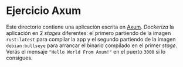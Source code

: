# Ejercicio Axum

 Este directorio contiene una aplicación escrita en
 [Axum](https://github.com/tokio-rs/axum). *Dockeriza* la aplicación en 2
 *stages* diferentes: el primero partiendo de la imagen `rust:latest` para
 compilar la app y el segundo partiendo de la imagen `debian:bullseye` para
 arrancar el binario compilado en el primer *stage*. Verás el mensaje
 `"Hello World From Axum!"` en el puerto `3000` si lo consigues.